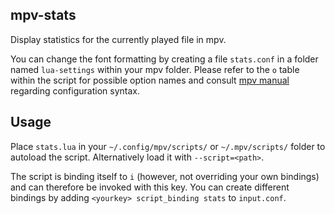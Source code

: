 mpv-stats
---------
Display statistics for the currently played file in mpv.

You can change the font formatting by creating a file `stats.conf` in a folder
named `lua-settings` within your mpv folder.
Please refer to the `o` table within the script for possible option names and 
consult [mpv manual](http://mpv.io/manual/master/#configuration) regarding 
configuration syntax.

Usage
-----
Place `stats.lua` in your `~/.config/mpv/scripts/` or `~/.mpv/scripts/` folder
to autoload the script.
Alternatively load it with `--script=<path>`.

The script is binding itself to `i` (however, not overriding your own bindings)
and can therefore be invoked with this key.
You can create different bindings by adding `<yourkey> script_binding stats` to
`input.conf`.
